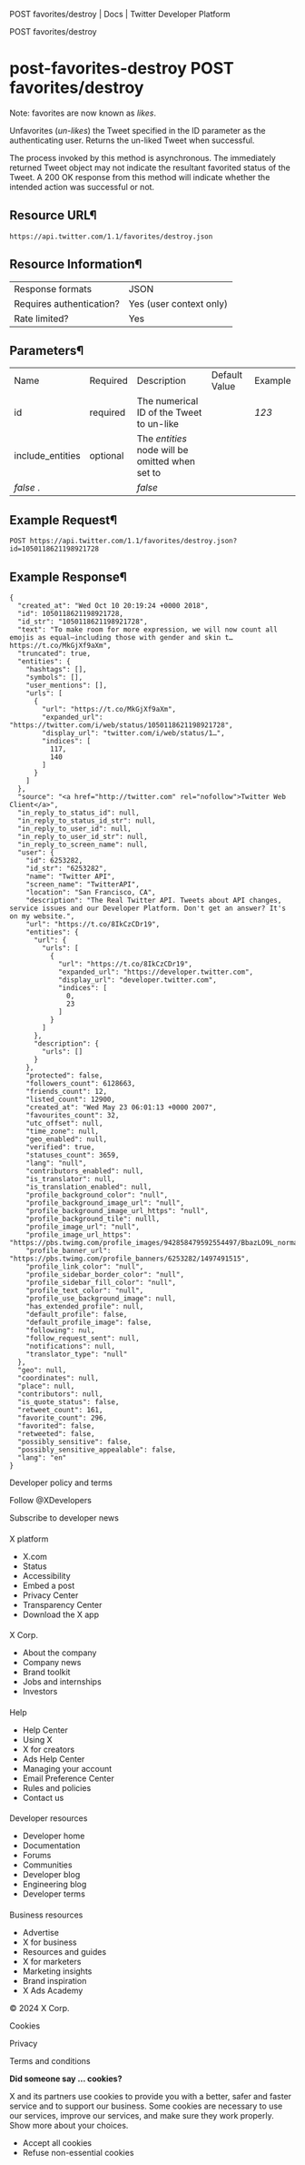 
POST favorites/destroy | Docs | Twitter Developer Platform 

POST favorites/destroy

post-favorites-destroy
POST favorites/destroy
======================

Note: favorites are now known as *likes*.

Unfavorites (*un-likes*) the Tweet specified in the ID
parameter as the authenticating user. Returns the un-liked Tweet when
successful.

The process invoked by this method is asynchronous. The immediately
returned Tweet object may not indicate the resultant favorited status of
the Tweet. A 200 OK response from this method will indicate whether the
intended action was successful or not.

Resource URL¶
-------------

`https://api.twitter.com/1.1/favorites/destroy.json`

Resource Information¶
---------------------

|  |  |
| --- | --- |
| Response formats | JSON |
| Requires authentication? | Yes (user context only) |
| Rate limited? | Yes |

Parameters¶
-----------

|  |  |  |  |  |
| --- | --- | --- | --- | --- |
| Name | Required | Description | Default Value | Example |
| id | required | The numerical ID of the Tweet to un-like |  | *123* |
| include\_entities | optional | The *entities* node will be omitted when set to
*false* . |  | *false* |

Example Request¶
----------------

`POST https://api.twitter.com/1.1/favorites/destroy.json?id=1050118621198921728`

Example Response¶
-----------------

```
{
  "created_at": "Wed Oct 10 20:19:24 +0000 2018",
  "id": 1050118621198921728,
  "id_str": "1050118621198921728",
  "text": "To make room for more expression, we will now count all emojis as equal—including those with gender‍‍‍ and skin t… https://t.co/MkGjXf9aXm",
  "truncated": true,
  "entities": {
    "hashtags": [],
    "symbols": [],
    "user_mentions": [],
    "urls": [
      {
        "url": "https://t.co/MkGjXf9aXm",
        "expanded_url": "https://twitter.com/i/web/status/1050118621198921728",
        "display_url": "twitter.com/i/web/status/1…",
        "indices": [
          117,
          140
        ]
      }
    ]
  },
  "source": "<a href="http://twitter.com" rel="nofollow">Twitter Web Client</a>",
  "in_reply_to_status_id": null,
  "in_reply_to_status_id_str": null,
  "in_reply_to_user_id": null,
  "in_reply_to_user_id_str": null,
  "in_reply_to_screen_name": null,
  "user": {
    "id": 6253282,
    "id_str": "6253282",
    "name": "Twitter API",
    "screen_name": "TwitterAPI",
    "location": "San Francisco, CA",
    "description": "The Real Twitter API. Tweets about API changes, service issues and our Developer Platform. Don't get an answer? It's on my website.",
    "url": "https://t.co/8IkCzCDr19",
    "entities": {
      "url": {
        "urls": [
          {
            "url": "https://t.co/8IkCzCDr19",
            "expanded_url": "https://developer.twitter.com",
            "display_url": "developer.twitter.com",
            "indices": [
              0,
              23
            ]
          }
        ]
      },
      "description": {
        "urls": []
      }
    },
    "protected": false,
    "followers_count": 6128663,
    "friends_count": 12,
    "listed_count": 12900,
    "created_at": "Wed May 23 06:01:13 +0000 2007",
    "favourites_count": 32,
    "utc_offset": null,
    "time_zone": null,
    "geo_enabled": null,
    "verified": true,
    "statuses_count": 3659,
    "lang": "null",
    "contributors_enabled": null,
    "is_translator": null,
    "is_translation_enabled": null,
    "profile_background_color": "null",
    "profile_background_image_url": "null",
    "profile_background_image_url_https": "null",
    "profile_background_tile": nulll,
    "profile_image_url": "null",
    "profile_image_url_https": "https://pbs.twimg.com/profile_images/942858479592554497/BbazLO9L_normal.jpg",
    "profile_banner_url": "https://pbs.twimg.com/profile_banners/6253282/1497491515",
    "profile_link_color": "null",
    "profile_sidebar_border_color": "null",
    "profile_sidebar_fill_color": "null",
    "profile_text_color": "null",
    "profile_use_background_image": null,
    "has_extended_profile": null,
    "default_profile": false,
    "default_profile_image": false,
    "following": nul,
    "follow_request_sent": null,
    "notifications": null,
    "translator_type": "null"
  },
  "geo": null,
  "coordinates": null,
  "place": null,
  "contributors": null,
  "is_quote_status": false,
  "retweet_count": 161,
  "favorite_count": 296,
  "favorited": false,
  "retweeted": false,
  "possibly_sensitive": false,
  "possibly_sensitive_appealable": false,
  "lang": "en"
}
```

Developer policy and terms

Follow @XDevelopers

Subscribe to developer news

#### 
 X platform

* X.com
* Status
* Accessibility
* Embed a post
* Privacy Center
* Transparency Center
* Download the X app

#### 
 X Corp.

* About the company
* Company news
* Brand toolkit
* Jobs and internships
* Investors

#### 
 Help

* Help Center
* Using X
* X for creators
* Ads Help Center
* Managing your account
* Email Preference Center
* Rules and policies
* Contact us

#### 
 Developer resources

* Developer home
* Documentation
* Forums
* Communities
* Developer blog
* Engineering blog
* Developer terms

#### 
 Business resources

* Advertise
* X for business
* Resources and guides
* X for marketers
* Marketing insights
* Brand inspiration
* X Ads Academy

 © 2024 X Corp.

Cookies

Privacy

Terms and conditions

**Did someone say … cookies?**  

 X and its partners use cookies to provide you with a better, safer and
 faster service and to support our business. Some cookies are necessary to use
 our services, improve our services, and make sure they work properly.
 Show more about your choices.

* Accept all cookies
* Refuse non-essential cookies